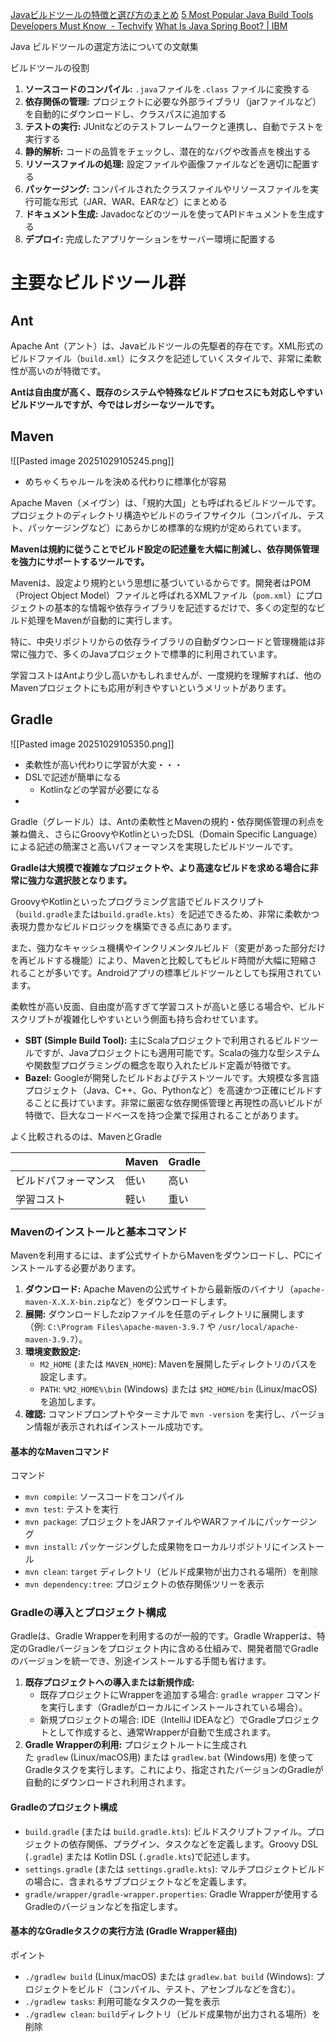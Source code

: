 
[Javaビルドツールの特徴と選び方のまとめ](https://code-rebuild.com/tool/build-tool/)
[5 Most Popular Java Build Tools Developers Must Know  - Techvify](https://techvify.com/java-build-tools/)
[What Is Java Spring Boot? \| IBM](https://www.ibm.com/think/topics/java-spring-boot)

Java ビルドツールの選定方法についての文献集

ビルドツールの役割
1. **ソースコードのコンパイル:** `.java`ファイルを`.class` ファイルに変換する
2. **依存関係の管理:** プロジェクトに必要な外部ライブラリ（jarファイルなど）を自動的にダウンロードし、クラスパスに追加する
3. **テストの実行:** JUnitなどのテストフレームワークと連携し、自動でテストを実行する
4. **静的解析:** コードの品質をチェックし、潜在的なバグや改善点を検出する
5. **リソースファイルの処理:** 設定ファイルや画像ファイルなどを適切に配置する
6. **パッケージング:** コンパイルされたクラスファイルやリソースファイルを実行可能な形式（JAR、WAR、EARなど）にまとめる
7. **ドキュメント生成:** Javadocなどのツールを使ってAPIドキュメントを生成する
8. **デプロイ:** 完成したアプリケーションをサーバー環境に配置する


# 主要なビルドツール群

## Ant

Apache Ant（アント）は、Javaビルドツールの先駆者的存在です。XML形式のビルドファイル（`build.xml`）にタスクを記述していくスタイルで、非常に柔軟性が高いのが特徴です。

**Antは自由度が高く、既存のシステムや特殊なビルドプロセスにも対応しやすいビルドツールですが、今ではレガシーなツールです。**

## Maven
![[Pasted image 20251029105245.png]]
- めちゃくちゃルールを決める代わりに標準化が容易

Apache Maven（メイヴン）は、「規約大国」とも呼ばれるビルドツールです。プロジェクトのディレクトリ構造やビルドのライフサイクル（コンパイル、テスト、パッケージングなど）にあらかじめ標準的な規約が定められています。

**Mavenは規約に従うことでビルド設定の記述量を大幅に削減し、依存関係管理を強力にサポートするツールです。**

Mavenは、設定より規約という思想に基づいているからです。開発者はPOM（Project Object Model）ファイルと呼ばれるXMLファイル（`pom.xml`）にプロジェクトの基本的な情報や依存ライブラリを記述するだけで、多くの定型的なビルド処理をMavenが自動的に実行します。

特に、中央リポジトリからの依存ライブラリの自動ダウンロードと管理機能は非常に強力で、多くのJavaプロジェクトで標準的に利用されています。

学習コストはAntより少し高いかもしれませんが、一度規約を理解すれば、他のMavenプロジェクトにも応用が利きやすいというメリットがあります。



## Gradle
![[Pasted image 20251029105350.png]]
- 柔軟性が高い代わりに学習が大変・・・
- DSLで記述が簡単になる
	- Kotlinなどの学習が必要になる
- 

Gradle（グレードル）は、Antの柔軟性とMavenの規約・依存関係管理の利点を兼ね備え、さらにGroovyやKotlinといったDSL（Domain Specific Language）による記述の簡潔さと高いパフォーマンスを実現したビルドツールです。

**Gradleは大規模で複雑なプロジェクトや、より高速なビルドを求める場合に非常に強力な選択肢となります。**

GroovyやKotlinといったプログラミング言語でビルドスクリプト（`build.gradle`または`build.gradle.kts`）を記述できるため、非常に柔軟かつ表現力豊かなビルドロジックを構築できる点にあります。

また、強力なキャッシュ機構やインクリメンタルビルド（変更があった部分だけを再ビルドする機能）により、Mavenと比較してもビルド時間が大幅に短縮されることが多いです。Androidアプリの標準ビルドツールとしても採用されています。

柔軟性が高い反面、自由度が高すぎて学習コストが高いと感じる場合や、ビルドスクリプトが複雑化しやすいという側面も持ち合わせています。


- **SBT (Simple Build Tool):** 主にScalaプロジェクトで利用されるビルドツールですが、Javaプロジェクトにも適用可能です。Scalaの強力な型システムや関数型プログラミングの概念を取り入れたビルド定義が特徴です。
- **Bazel:** Googleが開発したビルドおよびテストツールです。大規模な多言語プロジェクト（Java、C++、Go、Pythonなど）を高速かつ正確にビルドすることに長けています。非常に厳密な依存関係管理と再現性の高いビルドが特徴で、巨大なコードベースを持つ企業で採用されることがあります。

よく比較されるのは、MavenとGradle


|            | Maven | Gradle |
| ---------- | ----- | ------ |
| ビルドパフォーマンス | 低い    | 高い     |
| 学習コスト      | 軽い    | 重い     |


### Mavenのインストールと基本コマンド

Mavenを利用するには、まず公式サイトからMavenをダウンロードし、PCにインストールする必要があります。

1. **ダウンロード:** Apache Mavenの公式サイトから最新版のバイナリ（`apache-maven-X.X.X-bin.zip`など）をダウンロードします。
2. **展開:** ダウンロードしたzipファイルを任意のディレクトリに展開します（例: `C:\Program Files\apache-maven-3.9.7` や `/usr/local/apache-maven-3.9.7`）。
3. **環境変数設定:**
    - `M2_HOME` (または `MAVEN_HOME`): Mavenを展開したディレクトリのパスを設定します。
    - `PATH`: `%M2_HOME%\bin` (Windows) または `$M2_HOME/bin` (Linux/macOS) を追加します。
4. **確認:** コマンドプロンプトやターミナルで `mvn -version` を実行し、バージョン情報が表示されればインストール成功です。

#### 基本的なMavenコマンド

コマンド

- `mvn compile`: ソースコードをコンパイル
- `mvn test`: テストを実行
- `mvn package`: プロジェクトをJARファイルやWARファイルにパッケージング
- `mvn install`: パッケージングした成果物をローカルリポジトリにインストール
- `mvn clean`: `target` ディレクトリ（ビルド成果物が出力される場所）を削除
- `mvn dependency:tree`: プロジェクトの依存関係ツリーを表示


### Gradleの導入とプロジェクト構成

Gradleは、Gradle Wrapperを利用するのが一般的です。Gradle Wrapperは、特定のGradleバージョンをプロジェクト内に含める仕組みで、開発者間でGradleのバージョンを統一でき、別途インストールする手間も省けます。

1. **既存プロジェクトへの導入または新規作成:**
    - 既存プロジェクトにWrapperを追加する場合: `gradle wrapper` コマンドを実行します（Gradleがローカルにインストールされている場合）。
    - 新規プロジェクトの場合: IDE（IntelliJ IDEAなど）でGradleプロジェクトとして作成すると、通常Wrapperが自動で生成されます。
2. **Gradle Wrapperの利用:** プロジェクトルートに生成された `gradlew` (Linux/macOS用) または `gradlew.bat` (Windows用) を使ってGradleタスクを実行します。これにより、指定されたバージョンのGradleが自動的にダウンロードされ利用されます。

#### **Gradleのプロジェクト構成**

- `build.gradle` (または `build.gradle.kts`): ビルドスクリプトファイル。プロジェクトの依存関係、プラグイン、タスクなどを定義します。Groovy DSL (`.gradle`) または Kotlin DSL (`.gradle.kts`)で記述します。
- `settings.gradle` (または `settings.gradle.kts`): マルチプロジェクトビルドの場合に、含まれるサブプロジェクトなどを定義します。
- `gradle/wrapper/gradle-wrapper.properties`: Gradle Wrapperが使用するGradleのバージョンなどを指定します。

#### 基本的なGradleタスクの実行方法 (Gradle Wrapper経由)

ポイント

- `./gradlew build` (Linux/macOS) または `gradlew.bat build` (Windows): プロジェクトをビルド（コンパイル、テスト、アセンブルなどを含む）。
- `./gradlew tasks`: 利用可能なタスクの一覧を表示
- `./gradlew clean`: `build`ディレクトリ（ビルド成果物が出力される場所）を削除


